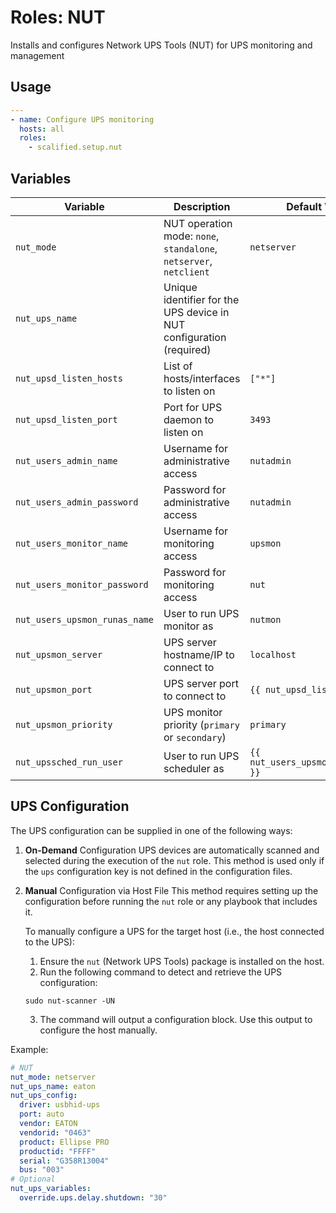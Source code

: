 # Roles: NUT

Installs and configures Network UPS Tools (NUT) for UPS monitoring and management

## Usage

```yaml
---
- name: Configure UPS monitoring
  hosts: all
  roles:
    - scalified.setup.nut
```

## Variables

| Variable                        | Description                                                          | Default Value                       |
|---------------------------------|----------------------------------------------------------------------|-------------------------------------|
| `nut_mode`                      | NUT operation mode: `none`, `standalone`, `netserver`, `netclient`   | `netserver`                         |
| `nut_ups_name`                  | Unique identifier for the UPS device in NUT configuration (required) |                                     |
| `nut_upsd_listen_hosts`         | List of hosts/interfaces to listen on                                | `["*"]`                             |
| `nut_upsd_listen_port`          | Port for UPS daemon to listen on                                     | `3493`                              |
| `nut_users_admin_name`          | Username for administrative access                                   | `nutadmin`                          |
| `nut_users_admin_password`      | Password for administrative access                                   | `nutadmin`                          |
| `nut_users_monitor_name`        | Username for monitoring access                                       | `upsmon`                            |
| `nut_users_monitor_password`    | Password for monitoring access                                       | `nut`                               |
| `nut_users_upsmon_runas_name`   | User to run UPS monitor as                                           | `nutmon`                            |
| `nut_upsmon_server`             | UPS server hostname/IP to connect to                                 | `localhost`                         |
| `nut_upsmon_port`               | UPS server port to connect to                                        | `{{ nut_upsd_listen_port }}`        |
| `nut_upsmon_priority`           | UPS monitor priority (`primary` or `secondary`)                      | `primary`                           |
| `nut_upssched_run_user`         | User to run UPS scheduler as                                         | `{{ nut_users_upsmon_runas_name }}` |

## UPS Configuration

The UPS configuration can be supplied in one of the following ways:

1. **On-Demand** Configuration
   UPS devices are automatically scanned and selected during the execution of the `nut` role.
   This method is used only if the `ups` configuration key is not defined in the configuration files.

2. **Manual** Configuration via Host File
   This method requires setting up the configuration before running the `nut` role or any playbook that includes it.

   To manually configure a UPS for the target host (i.e., the host connected to the UPS):
   1. Ensure the `nut` (Network UPS Tools) package is installed on the host.
   2. Run the following command to detect and retrieve the UPS configuration:

     `sudo nut-scanner -UN`

   3. The command will output a configuration block. Use this output to configure the host manually.

Example:

```yaml
# NUT
nut_mode: netserver
nut_ups_name: eaton
nut_ups_config:
  driver: usbhid-ups
  port: auto
  vendor: EATON
  vendorid: "0463"
  product: Ellipse PRO
  productid: "FFFF"
  serial: "G358R13004"
  bus: "003"
# Optional
nut_ups_variables:
  override.ups.delay.shutdown: "30"
```

